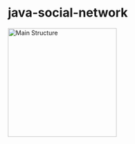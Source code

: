 # java-social-network

<img width="251" alt="Main Structure" src="https://user-images.githubusercontent.com/104270514/200118530-165512c0-2e1c-41f0-9372-21f07c78908f.png">
